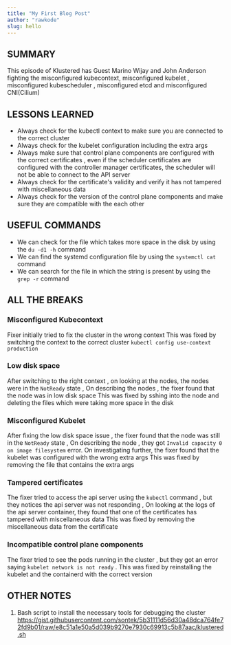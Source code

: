 ```yaml
---
title: "My First Blog Post"
author: "rawkode"
slug: hello
---
```


## SUMMARY

This episode of Klustered has Guest Marino Wijay and John Anderson fighting the misconfigured kubecontext, misconfigured kubelet , misconfigured kubescheduler , misconfigured etcd and misconfigured CNI(Cilium)

## LESSONS LEARNED

- Always check for the kubectl context to make sure you are connected to the correct cluster
- Always check for the kubelet configuration including the extra args
- Always make sure that control plane components are configured with the correct certificates , even if the scheduler certificates are configured with the controller manager certificates, the scheduler will not be able to connect to the API server
- Always check for the certificate's validity and verify it has not tampered with miscellaneous data
- Always check for the version of the control plane components and make sure they are compatible with the each other

## USEFUL COMMANDS

- We can check for the file which takes more space in the disk by using the `du -d1 -h` command
- We can find the systemd configuration file by using the `systemctl cat` command
- We can search for the file in which the string is present by using the `grep -r` command

## ALL THE BREAKS

### Misconfigured Kubecontext

Fixer initially tried to fix the cluster in the wrong context
This was fixed by switching the context to the correct cluster `kubectl config use-context production`

### Low disk space

After switching to the right context , on looking at the nodes, the nodes were in the `NotReady` state , On describing the nodes , the fixer found that the node was in low disk space
This was fixed by sshing into the node and deleting the files which were taking more space in the disk

### Misconfigured Kubelet

After fixing the low disk space issue , the fixer found that the node was still in the `NotReady` state , On describing the node , they got `Invalid capacity 0 on image filesystem` error.
On investigating further, the fixer found that the kubelet was configured with the wrong extra args
This was fixed by removing the file that contains the extra args

### Tampered certificates

The fixer tried to access the api server using the `kubectl` command , but they notices the api server was not responding , On looking at the logs of the api server container, they found that one of the certificates has tampered with miscellaneous data
This was fixed by removing the miscellaneous data from the certificate

### Incompatible control plane components

The fixer tried to see the pods running in the cluster , but they got an error saying `kubelet network is not ready` .
This was fixed by reinstalling the kubelet and the containerd with the correct version

## OTHER NOTES

1. Bash script to install the necessary tools for debugging the cluster https://gist.githubusercontent.com/sontek/5b31111d56d30a48dca764fe72fd9b01/raw/e8c51a1e50a5d039b9270e7930c69913c5b87aac/klustered.sh
